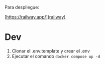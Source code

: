 Para despliegue:

[https://railway.app/](railway)


# Dev

1. Clonar el .env.template y crear el .env
2. Ejecutar el comando ```docker compose up -d```